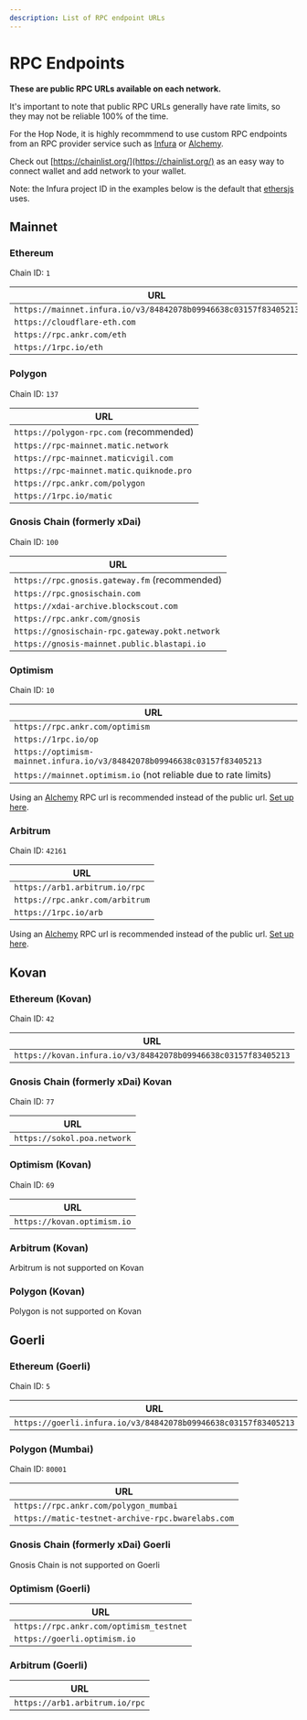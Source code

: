 ```yaml
---
description: List of RPC endpoint URLs
---
```


# RPC Endpoints

**These are public RPC URLs available on each network.**

It's important to note that public RPC URLs generally have rate limits, so they may not be reliable 100% of the time.

For the Hop Node, it is highly recommmend to use custom RPC endpoints from an RPC provider service such as [Infura](https://infura.io/) or [Alchemy](https://www.alchemy.com/).

Check out [https://chainlist.org/](https://chainlist.org/) as an easy way to connect wallet and add network to your wallet.

Note: the Infura project ID in the examples below is the default that [ethersjs](https://github.com/ethers-io/ethers.js/blob/0d40156fcba5be155aa5def71bcdb95b9c11d889/packages/providers/src.ts/infura-provider.ts#L17) uses.

## Mainnet

### Ethereum

Chain ID: `1`

| URL                                                             |
| --------------------------------------------------------------- |
| `https://mainnet.infura.io/v3/84842078b09946638c03157f83405213` |
| `https://cloudflare-eth.com`                                    |
| `https://rpc.ankr.com/eth`                                      |
| `https://1rpc.io/eth`                                           |

### Polygon

Chain ID: `137`

| URL                                      |
| ---------------------------------------- |
| `https://polygon-rpc.com` (recommended)  |
| `https://rpc-mainnet.matic.network`      |
| `https://rpc-mainnet.maticvigil.com`     |
| `https://rpc-mainnet.matic.quiknode.pro` |
| `https://rpc.ankr.com/polygon`           |
| `https://1rpc.io/matic`                  |

### Gnosis Chain (formerly xDai)

Chain ID: `100`

| URL                                            |
| ---------------------------------------------- |
| `https://rpc.gnosis.gateway.fm` (recommended)  |
| `https://rpc.gnosischain.com`                  |
| `https://xdai-archive.blockscout.com`          |
| `https://rpc.ankr.com/gnosis`                  |
| `https://gnosischain-rpc.gateway.pokt.network` |
| `https://gnosis-mainnet.public.blastapi.io`    |

### Optimism

Chain ID: `10`

| URL                            |
| ------------------------------ |
| `https://rpc.ankr.com/optimism`|
| `https://1rpc.io/op`           |
| `https://optimism-mainnet.infura.io/v3/84842078b09946638c03157f83405213` |
| `https://mainnet.optimism.io` (not reliable due to rate limits) |

Using an [Alchemy](https://www.alchemy.com/) RPC url is recommended instead of the public url. [Set up here](https://dashboard.alchemyapi.io/).

### Arbitrum

Chain ID: `42161`

| URL                             |
| ------------------------------- |
| `https://arb1.arbitrum.io/rpc`  |
| `https://rpc.ankr.com/arbitrum` |
| `https://1rpc.io/arb`           |

Using an [Alchemy](https://www.alchemy.com/) RPC url is recommended instead of the public url. [Set up here](https://dashboard.alchemyapi.io/).

## Kovan

### Ethereum (Kovan)

Chain ID: `42`

| URL                                                           |
| ------------------------------------------------------------- |
| `https://kovan.infura.io/v3/84842078b09946638c03157f83405213` |

### Gnosis Chain (formerly xDai) Kovan

Chain ID: `77`

| URL                         |
| --------------------------- |
| `https://sokol.poa.network` |

### Optimism (Kovan)

Chain ID: `69`

| URL                         |
| --------------------------- |
| `https://kovan.optimism.io` |

### Arbitrum (Kovan)

Arbitrum is not supported on Kovan

### Polygon (Kovan)

Polygon is not supported on Kovan

## Goerli

### Ethereum (Goerli)

Chain ID: `5`

| URL                                                            |
| -------------------------------------------------------------- |
| `https://goerli.infura.io/v3/84842078b09946638c03157f83405213` |

### Polygon (Mumbai)

Chain ID: `80001`

| URL                                               |
| ------------------------------------------------- |
| `https://rpc.ankr.com/polygon_mumbai` |
| `https://matic-testnet-archive-rpc.bwarelabs.com` |

### Gnosis Chain (formerly xDai) Goerli

Gnosis Chain is not supported on Goerli

### Optimism (Goerli)

| URL                          |
| ---------------------------- |
| `https://rpc.ankr.com/optimism_testnet` |
| `https://goerli.optimism.io` |

### Arbitrum (Goerli)

| URL                            |
| ------------------------------ |
| `https://arb1.arbitrum.io/rpc` |
